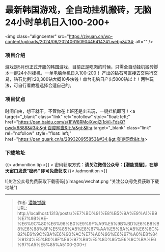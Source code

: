 # 最新韩国游戏，全自动挂机搬砖，无脑24小时单机日入100-200&#43;


&lt;img class=&#34;aligncenter&#34; src=&#34;https://ziyuan.cn/wp-content/uploads/2024/06/20240615090446414241.webp&#34; alt=&#34;&#34; /&gt;
###  项目介绍

游戏是5月份正式开服的韩国游戏，目前正是吃肉的时候，只需全自动挂机搬砖脚本一键24小时挂机，一单电脑单机日入100-200！ 产出的钻石可直接去交易行交易，钻石比例1:20,300钻大概10多块钱！单台电脑日产出5000钻以上！两种玩法，可自行看教程选择合适自己的。
###  项目优点

时间自由，想干就干，不管你在上班还是出去玩，一键挂机即可！&lt;a target=&#34;_blank&#34; class=&#34;link&#34; rel=&#34;nofollow&#34; style=&#34;float: left;&#34; href=&#34;https://pan.baidu.com/s/1FW8RMolXvqj2i1pVi-FdsQ?pwd=8888&#34;&gt;百度网盘&lt;/a&gt;&lt;a target=&#34;_blank&#34; class=&#34;link&#34; rel=&#34;nofollow&#34; style=&#34;float: left;&#34; href=&#34;https://pan.quark.cn/s/289320955853&#34;&gt;夸克网盘&lt;/a&gt;

### 下载地址




{{&lt; admonition tip &gt;}}
&gt; 密码获取方式：**请关注微信公众号：【潜能觉醒】，在聊天窗口发送”密码“ 即可免费获取**
{{&lt; /admonition &gt;}}


![关注公众号免费获取下载密码](/images/wechat.png &#34;关注公众号免费获取下载地址&#34;)

---

> 作者: [潜能觉醒](/)  
> URL: http://localhost:1313/posts/%E7%BD%91%E8%B5%9A%E9%A1%B9%E7%9B%AE-%E6%9C%80%E6%96%B0%E9%9F%A9%E5%9B%BD%E6%B8%B8%E6%88%8F%E5%85%A8%E8%87%AA%E5%8A%A8%E6%8C%82%E6%9C%BA%E6%90%AC%E7%A0%96%E6%97%A0%E8%84%9124%E5%B0%8F%E6%97%B6%E5%8D%95%E6%9C%BA%E6%97%A5%E5%85%A5100-200&#43;/  

